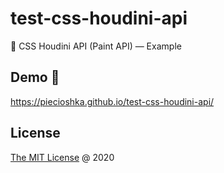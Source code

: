 # test-css-houdini-api

:ledger: CSS Houdini API (Paint API) — Example

## Demo 🚀

<https://piecioshka.github.io/test-css-houdini-api/>

## License

[The MIT License](https://piecioshka.mit-license.org) @ 2020
